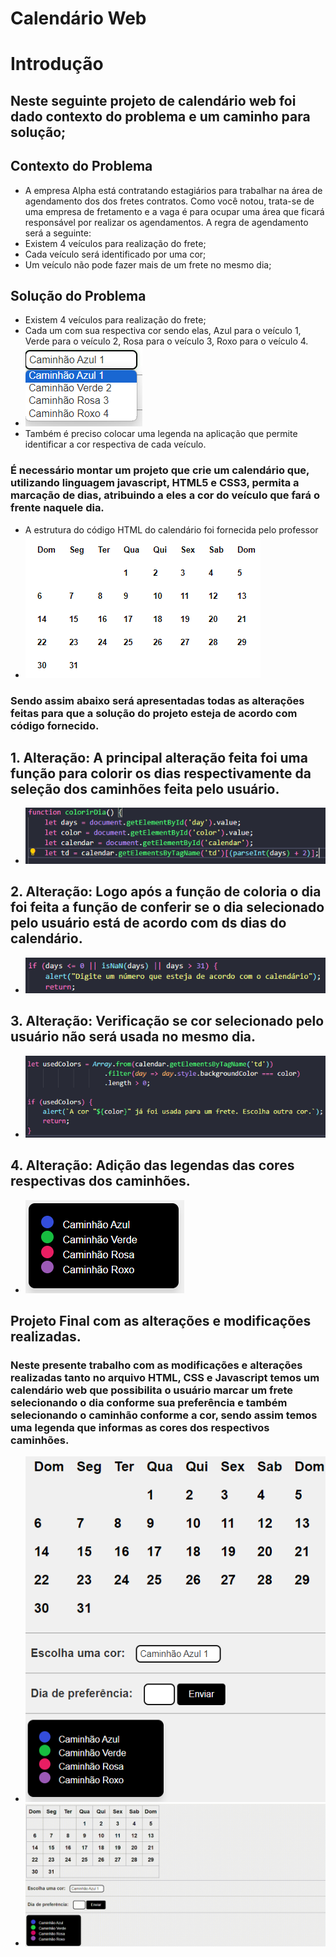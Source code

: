 # Calendário Web 

# Introdução

 ## Neste seguinte projeto de calendário web foi dado contexto do problema e um caminho para solução;

## Contexto do Problema

 - A empresa Alpha está contratando estagiários para trabalhar na área de agendamento dos dos fretes contratos. Como você notou, trata-se de uma empresa de fretamento e a vaga é para ocupar uma área que ficará responsável por realizar os agendamentos. A regra de agendamento será a seguinte: 
 - Existem 4 veículos para realização do frete; 
 - Cada veículo será identificado por uma cor; 
 - Um veículo não pode fazer mais de um frete no mesmo dia; 

 ## Solução do Problema
 - Existem 4 veículos para realização do frete;
 - Cada um com sua respectiva cor sendo elas, Azul para o veículo 1, Verde para o veículo 2, Rosa para o veículo 3, Roxo para o veículo 4.
 - ![alt text](image.png) 
 - Também é preciso colocar uma legenda na aplicação que permite identificar a cor respectiva de cada veículo.
 
 ### É necessário montar um projeto que crie um calendário que, utilizando linguagem javascript, HTML5 e CSS3, permita a marcação de dias, atribuindo a eles a cor do veículo que fará o frente naquele dia.
 - A estrutura do código HTML do calendário foi fornecida pelo professor 
 - ![alt text](image-1.png)

 ### Sendo assim abaixo será apresentadas todas as alterações feitas para que a solução do projeto esteja de acordo com código fornecido.
  ## 1. Alteração: A principal alteração feita foi uma função para colorir os dias respectivamente da seleção dos caminhões feita pelo usuário.
  - ![alt text](image-2.png)
  ## 2. Alteração: Logo após a função de coloria o dia foi feita a função de conferir se o dia selecionado pelo usuário está de acordo com ds dias do calendário. 
  - ![alt text](image-3.png)
  ## 3. Alteração: Verificação se cor selecionado pelo usuário não será usada no mesmo dia.
  - ![alt text](image-4.png)
  ## 4. Alteração: Adição das legendas das cores respectivas dos caminhões.
  - ![alt text](image-5.png)

## Projeto Final com as alterações e modificações realizadas.

 ### Neste presente trabalho com as modificações e alterações realizadas tanto no arquivo HTML, CSS e Javascript temos um calendário web que possibilita o usuário marcar um frete selecionando o dia conforme sua preferência e também selecionando o caminhão conforme a cor, sendo assim temos uma legenda que informas as cores dos respectivos caminhões.
 - ![alt text](image-7.png)
 - ![alt text](gif-1-1.gif)